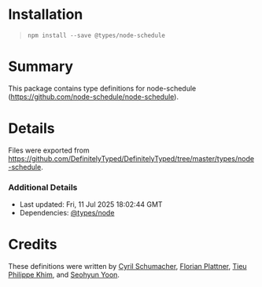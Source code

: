 # Installation
> `npm install --save @types/node-schedule`

# Summary
This package contains type definitions for node-schedule (https://github.com/node-schedule/node-schedule).

# Details
Files were exported from https://github.com/DefinitelyTyped/DefinitelyTyped/tree/master/types/node-schedule.

### Additional Details
 * Last updated: Fri, 11 Jul 2025 18:02:44 GMT
 * Dependencies: [@types/node](https://npmjs.com/package/@types/node)

# Credits
These definitions were written by [Cyril Schumacher](https://github.com/cyrilschumacher), [Florian Plattner](https://github.com/flowpl), [Tieu Philippe Khim](https://github.com/spike008t), and [Seohyun Yoon](https://github.com/seohyun0120).
